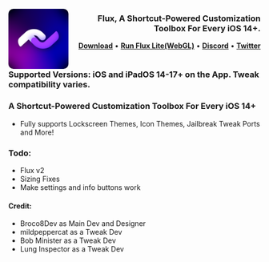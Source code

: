 <p align="left">
  <img align="left" height="120" src="https://github.com/Broco8Dev/Flux/blob/main/icon.png?raw=true" style="float: left; border-radius: 10px;"/>
</p>
<h3 align="right">Flux, A Shortcut-Powered Customization Toolbox For Every iOS 14+.
</h3> 

<p  align="right" >
  <strong><a  href="https://github.com/Broco8Dev/Flux/releases/latest">Download</a></strong>
  •
  <strong><a  href="https://github.com/Broco8Dev/Flux/releases/latest">Run Flux Lite(WebGL)</a></strong>
  •
  <strong><a  href="https://discord.gg/HSwNpGtS79">Discord</a></strong>
  •
  <strong><a  href="https://twitter.com/Broco8Real">Twitter</a></strong>
</p>
<div class="clear"></div>


#

### Supported Versions: iOS and iPadOS 14-17+ on the App. Tweak compatibility varies.

### A Shortcut-Powered Customization Toolbox For Every iOS 14+
- Fully supports Lockscreen Themes, Icon Themes, Jailbreak Tweak Ports and More!

### Todo:
- Flux v2
- Sizing Fixes
- Make settings and info buttons work

#### Credit:
- Broco8Dev as Main Dev and Designer
- mildpeppercat as a Tweak Dev
- Bob Minister as a Tweak Dev
- Lung Inspector as a Tweak Dev
